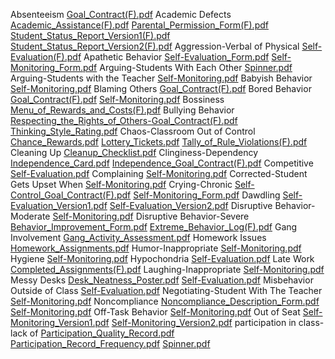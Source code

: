
  Absenteeism
  [Goal\_Contract(F).pdf](files/Goal_Contract%28F%29.pdf)
  Academic Defects
  [Academic\_Assistance(F).pdf](files/Academic_Assistance%28F%29.pdf)
  [Parental\_Permission\_Form(F).pdf](files/Parental_Permission_Form%28F%29.pdf)
  [Student\_Status\_Report\_Version1(F).pdf](files/Student_Status_Report_Version1%28F%29.pdf)
  [Student\_Status\_Report\_Version2(F).pdf](files/Student_Status_Report_Version2%28F%29.pdf)
  Aggression-Verbal of Physical
  [Self-Evaluation(F).pdf](files/Self-Evaluation%28F%29.pdf)
  Apathetic Behavior
  [Self-Evaluation\_Form.pdf](files/Self-Evaluation_Form.pdf)
  [Self-Monitoring\_Form.pdf](files/Self-Monitoring_Form.pdf)
  Arguing-Students With Each Other
  [Spinner.pdf](files/Spinner.pdf)
  Arguing-Students with the Teacher
  [Self-Monitoring.pdf](files/Self-Monitoring.pdf)
  Babyish Behavior
  [Self-Monitoring.pdf](files/Self-Monitoring.pdf)
  Blaming Others
  [Goal\_Contract(F).pdf](files/Goal_Contract%28F%29.pdf)
  Bored Behavior
  [Goal\_Contract(F).pdf](files/Goal_Contract%28F%29.pdf)
  [Self-Monitoring.pdf](files/Self-Monitoring.pdf)
  Bossiness
  [Menu\_of\_Rewards\_and\_Costs(F).pdf](files/Menu_of_Rewards_and_Costs%28F%29.pdf)
  Bullying Behavior
  [Respecting\_the\_Rights\_of\_Others-Goal\_Contract(F).pdf](files/Respecting_the_Rights_of_Others-Goal_Contract%28F%29.pdf)
  [Thinking\_Style\_Rating.pdf](files/Thinking_Style_Rating.pdf)
  Chaos-Classroom Out of Control
  [Chance\_Rewards.pdf](files/Chance_Rewards.pdf)
  [Lottery\_Tickets.pdf](files/Lottery_Tickets.pdf)
  [Tally\_of\_Rule\_Violations(F).pdf](files/Tally_of_Rule_Violations%28F%29.pdf)
  Cleaning Up
  [Cleanup\_Checklist.pdf](files/Cleanup_Checklist.pdf)
  Clinginess-Dependency
  [Independence\_Card.pdf](files/Independence_Card.pdf)
  [Independence\_Goal\_Contract(F).pdf](files/Independence_Goal_Contract%28F%29.pdf)
  Competitive
  [Self-Evaluation.pdf](files/Self-Evaluation.pdf)
  Complaining
  [Self-Monitoring.pdf](files/Self-Monitoring.pdf)
  Corrected-Student Gets Upset When
  [Self-Monitoring.pdf](files/Self-Monitoring.pdf)
  Crying-Chronic
  [Self-Control\_Goal\_Contract(F).pdf](files/Self-Control_Goal_Contract%28F%29.pdf)
  [Self-Monitoring\_Form.pdf](files/Self-Monitoring_Form.pdf)
  Dawdling
  [Self-Evaluation\_Version1.pdf](files/Self-Evaluation_Version1.pdf)
  [Self-Evaluation\_Version2.pdf](files/Self-Evaluation_Version2.pdf)
  Disruptive Behavior-Moderate
  [Self-Monitoring.pdf](files/Self-Monitoring.pdf)
  Disruptive Behavior-Severe
  [Behavior\_Improvement\_Form.pdf](files/Behavior_Improvement_Form.pdf)
  [Extreme\_Behavior\_Log(F).pdf](files/Extreme_Behavior_Log%28F%29.pdf)
  Gang Involvement
  [Gang\_Activity\_Assessment.pdf](files/Gang_Activity_Assessment.pdf)
  Homework Issues
  [Homework\_Assignments.pdf](files/Homework_Assignments.pdf)
  Humor-Inappropriate
  [Self-Monitoring.pdf](files/Self-Monitoring.pdf)
  Hygiene
  [Self-Monitoring.pdf](files/Self-Monitoring.pdf)
  Hypochondria
  [Self-Evaluation.pdf](files/Self-Evaluation.pdf)
  Late Work
  [Completed\_Assignments(F).pdf](files/Completed_Assignments%28F%29.pdf)
  Laughing-Inappropriate
  [Self-Monitoring.pdf](files/Self-Monitoring.pdf)
  Messy Desks
  [Desk\_Neatness\_Poster.pdf](files/Desk_Neatness_Poster.pdf)
  [Self-Evaluation.pdf](files/Self-Evaluation.pdf)
  Misbehavior Outside of Class
  [Self-Evaluation.pdf](files/Self-Evaluation.pdf)
  Negotiating-Student With The Teacher
  [Self-Monitoring.pdf](files/Self-Monitoring.pdf)
  Noncompliance
  [Noncompliance\_Description\_Form.pdf](files/Noncompliance_Description_Form.pdf)
  [Self-Monitoring.pdf](files/Self-Monitoring.pdf)
  Off-Task Behavior
  [Self-Monitoring.pdf](files/Self-Monitoring.pdf)
  Out of Seat
  [Self-Monitoring\_Version1.pdf](files/Self-Monitoring_Version1.pdf)
  [Self-Monitoring\_Version2.pdf](files/Self-Monitoring_Version2.pdf)
  participation in class-lack of
  [Participation\_Quality\_Record.pdf](files/Participation_Quality_Record.pdf)
  [Participation\_Record\_Frequency.pdf](files/Participation_Record_Frequency.pdf)
[Spinner.pdf](files/Spinner.pdf)

